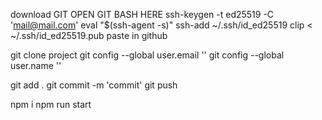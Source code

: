 download GIT
OPEN GIT BASH HERE
ssh-keygen -t ed25519 -C 'mail@mail.com'
eval "$(ssh-agent -s)"
ssh-add ~/.ssh/id_ed25519
clip < ~/.ssh/id_ed25519.pub
paste in github

git clone project
git config --global user.email ''
git config --global user.name ''

git add .
git commit -m 'commit'
git push


npm i
npm run start